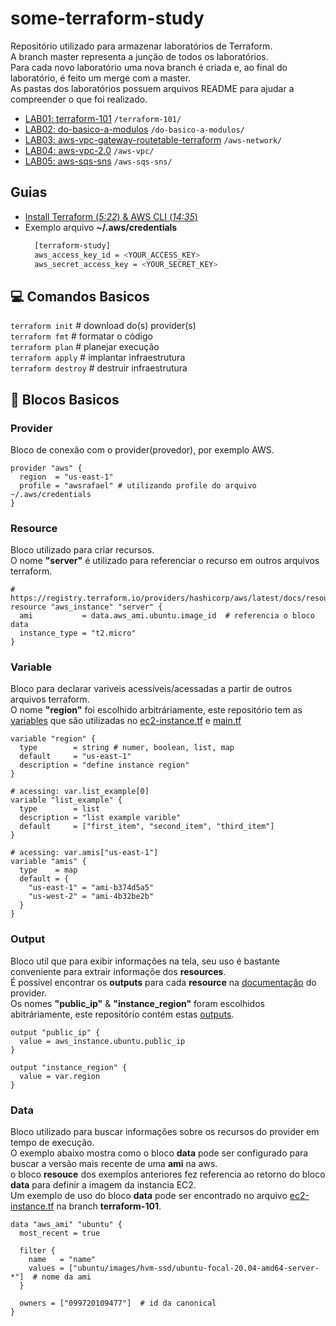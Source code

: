 # some-terraform-study

Repositório utilizado para armazenar laboratórios de Terraform. <br>
A branch master representa a junção de todos os laboratórios. <br>
Para cada novo laboratório uma nova branch é criada e, ao final do laboratório, é feito um merge com a master. <br>
As pastas dos laboratórios possuem arquivos README para ajudar a compreender o que foi realizado. <br>

- [LAB01: terraform-101](https://github.com/RafaelClaumann/some-terraform-study/tree/terraform-101) `/terraform-101/`
- [LAB02: do-basico-a-modulos](https://github.com/RafaelClaumann/some-terraform-study/tree/do-basico-a-modulos) `/do-basico-a-modulos/`
- [LAB03: aws-vpc-gateway-routetable-terraform](https://github.com/RafaelClaumann/some-terraform-study/tree/aws-vpc-gateway-routetable-terraform) `/aws-network/`
- [LAB04: aws-vpc-2.0](https://github.com/RafaelClaumann/some-terraform-study/tree/aws-vpc-2.0/) `/aws-vpc/`
- [LAB05: aws-sqs-sns](https://github.com/RafaelClaumann/some-terraform-study/tree/aws-sqs-sns) `/aws-sqs-sns/`

## Guias
- [Install Terraform (*5:22*) & AWS CLI (*14:35*)](https://youtu.be/bYvdJKTwx_I?t=874)
- Exemplo arquivo **~/.aws/credentials**
  ```bash
    [terraform-study]
    aws_access_key_id = <YOUR_ACCESS_KEY>
    aws_secret_access_key = <YOUR_SECRET_KEY>

  ```


## 💻 Comandos Basicos

`terraform init`  # download do(s) provider(s) <br>
`terraform fmt`  # formatar o código <br>
`terraform plan`  # planejar execução <br>
`terraform apply`  # implantar infraestrutura <br>
`terraform destroy`  # destruir infraestrutura <br>


## :bricks: Blocos Basicos

### Provider
Bloco de conexão com o provider(provedor), por exemplo AWS.
``` hcl
provider "aws" {
  region  = "us-east-1"
  profile = "awsrafael" # utilizando profile do arquivo ~/.aws/credentials
}
```

### Resource
Bloco utilizado para criar recursos. <br>
O nome **"server"** é utilizado para referenciar o recurso em outros arquivos terraform.
``` hcl
# https://registry.terraform.io/providers/hashicorp/aws/latest/docs/resources/instance
resource "aws_instance" "server" {
  ami           = data.aws_ami.ubuntu.image_id  # referencia o bloco data
  instance_type = "t2.micro"
}
```

### Variable
Bloco para declarar variveis acessíveis/acessadas a partir de outros arquivos terraform. <br>
O nome **"region"** foi escolhido arbitráriamente, este repositório tem as [variables](https://github.com/RafaelClaumann/some-terraform-work/blob/main/terraform-101/variables.tf)
que são utilizadas no [ec2-instance.tf](https://github.com/RafaelClaumann/some-terraform-work/blob/main/terraform-101/ec2-instance.tf) e [main.tf](https://github.com/RafaelClaumann/some-terraform-work/blob/main/terraform-101/main.tf)
``` hcl
variable "region" {
  type        = string # numer, boolean, list, map
  default     = "us-east-1"
  description = "define instance region"
}

# acessing: var.list_example[0]
variable "list_example" {
  type        = list 
  description = "list example varible"
  default     = ["first_item", "second_item", "third_item"]
}

# acessing: var.amis["us-east-1"]
variable "amis" {
  type    = map
  default = {
    "us-east-1" = "ami-b374d5a5"
    "us-west-2" = "ami-4b32be2b"
  }
}
```
### Output
Bloco util que para exibir informações na tela, seu uso é bastante conveniente para extrair informaçõe dos **resources**.<br>
É possível encontrar os **outputs** para cada **resource** na [documentação](https://registry.terraform.io/providers/hashicorp/aws/latest/docs) do provider. <br>
Os nomes **"public_ip"** & **"instance_region"** foram escolhidos abitráriamente, este repositório contém estas [outputs](https://github.com/RafaelClaumann/some-terraform-work/blob/main/terraform-101/output.tf).
``` hcl
output "public_ip" {
  value = aws_instance.ubuntu.public_ip
}

output "instance_region" {
  value = var.region
}
```
### Data
Bloco utilizado para buscar informações sobre os recursos do provider em tempo de execução. <br>
O exemplo abaixo mostra como o bloco **data** pode ser configurado para buscar a versão mais recente de uma **ami** na aws. <br>
o bloco **resouce** dos exemplos anteriores fez referencia ao retorno do bloco **data** para definir a imagem da instancia EC2.<br>
Um exemplo de uso do bloco **data** pode ser encontrado no arquivo [ec2-instance.tf](https://github.com/RafaelClaumann/some-terraform-work/blob/main/terraform-101/ec2-instance.tf) na branch **terraform-101**.
``` hcl
data "aws_ami" "ubuntu" {
  most_recent = true

  filter {
    name   = "name"
    values = ["ubuntu/images/hvm-ssd/ubuntu-focal-20.04-amd64-server-*"]  # nome da ami
  }

  owners = ["099720109477"]  # id da canonical
}
```

